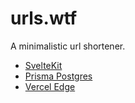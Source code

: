 # urls.wtf

A minimalistic url shortener.

- [SvelteKit](https://kit.svelte.dev)
- [Prisma Postgres](https://www.prisma.io/postgres)
- [Vercel Edge](https://vercel.com/docs/concepts/edge-network/overview)
